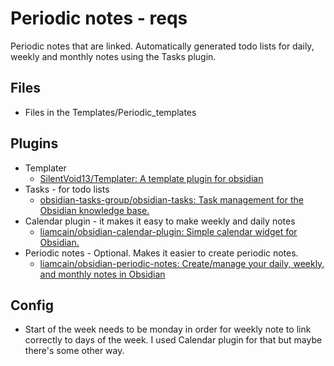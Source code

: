 # Periodic notes - reqs
Periodic notes that are linked. Automatically generated todo lists for daily, weekly and monthly notes using the Tasks plugin.

## Files
- Files in the Templates/Periodic_templates

## Plugins
- Templater
	- [SilentVoid13/Templater: A template plugin for obsidian](https://github.com/SilentVoid13/Templater)
- Tasks - for todo lists
	- [obsidian-tasks-group/obsidian-tasks: Task management for the Obsidian knowledge base.](https://github.com/obsidian-tasks-group/obsidian-tasks)
- Calendar plugin - it makes it easy to make weekly and daily notes
	- [liamcain/obsidian-calendar-plugin: Simple calendar widget for Obsidian.](https://github.com/liamcain/obsidian-calendar-plugin)
- Periodic notes - Optional. Makes it easier to create periodic notes.
	- [liamcain/obsidian-periodic-notes: Create/manage your daily, weekly, and monthly notes in Obsidian](https://github.com/liamcain/obsidian-periodic-notes)

## Config
- Start of the week needs to be monday in order for weekly note to link correctly to days of the week. I used Calendar plugin for that but maybe there's some other way.